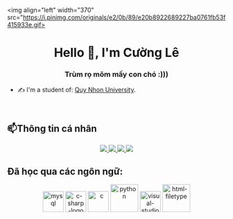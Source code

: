<img align="left" width="370" src="https://i.pinimg.com/originals/e2/0b/89/e20b8922689227ba0761fb53f415933e.gif>
<h1 align="center">Hello 👋, I'm Cường Lê</h1>
<p align="center">
  <h3 align="center">Trùm rọ mõm mấy con chó :))) </h3>
</p>


- ✍ I'm a student of: [Quy Nhon University](https://www.qnu.edu.vn/).

<br />

## 📫Thông tin cá nhân

<p align="center">
  <a href="https://www.facebook.com/profile.php?id=100033805601997" alt="Facebook">
    <img src="https://img.icons8.com/fluent/48/000000/facebook-new.png" target="_blank" />
  </a> 
  <a href="https://github.com/cuongle4399" alt="Github">
    <img src="https://img.icons8.com/fluent/48/000000/github.png"/>
  </a> 
  <a href="https://www.youtube.com/channel/UCx5mWoYw70r2yJe6dH9--8w" alt="Youtube channel" target="_blank" >
    <img src="https://img.icons8.com/fluent/48/000000/youtube-play.png"/>
  </a>
  <a href="mailto:cuong01697072089@gmail.com" alt="Email">
    <img src="https://img.icons8.com/fluent/48/000000/mailing.png"/>
  </a>
</p>

## Đã học qua các ngôn ngữ:
<p align="center">
  <img width="48" height="48" src="https://img.icons8.com/pulsar-color/48/mysql.png" alt="mysql"/>
  <img width="48" height="48" src="https://img.icons8.com/badges/48/c-sharp-logo.png" alt="c-sharp-logo"/>
  <img width="48" height="48" src="https://img.icons8.com/doodle/48/c.png" alt="c"/>
  <img width="64" height="64" src="https://img.icons8.com/dusk/64/python.png" alt="python"/>
  <img width="48" height="48" src="https://img.icons8.com/color/48/visual-studio--v1.png" alt="visual-studio--v1"/>
  <img width="64" height="64" src="https://img.icons8.com/nolan/64/html-filetype.png" alt="html-filetype"/>
</p>
